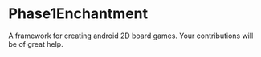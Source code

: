 Phase1Enchantment
=================

A framework for creating android 2D board games. Your contributions will be of great help.

